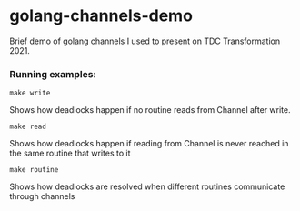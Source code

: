 # golang-channels-demo

Brief demo of golang channels I used to present on TDC Transformation 2021.

### **Running examples:**

`make write`

Shows how deadlocks happen if no routine reads from Channel after write.

`make read`

Shows how deadlocks happen if reading from Channel is never reached in the same routine that writes to it

`make routine`

Shows how deadlocks are resolved when different routines communicate through channels